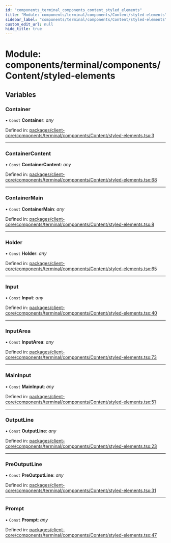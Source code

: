```yaml
---
id: "components_terminal_components_content_styled_elements"
title: "Module: components/terminal/components/Content/styled-elements"
sidebar_label: "components/terminal/components/Content/styled-elements"
custom_edit_url: null
hide_title: true
---
```


# Module: components/terminal/components/Content/styled-elements

## Variables

### Container

• `Const` **Container**: *any*

Defined in: [packages/client-core/components/terminal/components/Content/styled-elements.tsx:3](https://github.com/xr3ngine/xr3ngine/blob/66a84a950/packages/client-core/components/terminal/components/Content/styled-elements.tsx#L3)

___

### ContainerContent

• `Const` **ContainerContent**: *any*

Defined in: [packages/client-core/components/terminal/components/Content/styled-elements.tsx:68](https://github.com/xr3ngine/xr3ngine/blob/66a84a950/packages/client-core/components/terminal/components/Content/styled-elements.tsx#L68)

___

### ContainerMain

• `Const` **ContainerMain**: *any*

Defined in: [packages/client-core/components/terminal/components/Content/styled-elements.tsx:8](https://github.com/xr3ngine/xr3ngine/blob/66a84a950/packages/client-core/components/terminal/components/Content/styled-elements.tsx#L8)

___

### Holder

• `Const` **Holder**: *any*

Defined in: [packages/client-core/components/terminal/components/Content/styled-elements.tsx:65](https://github.com/xr3ngine/xr3ngine/blob/66a84a950/packages/client-core/components/terminal/components/Content/styled-elements.tsx#L65)

___

### Input

• `Const` **Input**: *any*

Defined in: [packages/client-core/components/terminal/components/Content/styled-elements.tsx:40](https://github.com/xr3ngine/xr3ngine/blob/66a84a950/packages/client-core/components/terminal/components/Content/styled-elements.tsx#L40)

___

### InputArea

• `Const` **InputArea**: *any*

Defined in: [packages/client-core/components/terminal/components/Content/styled-elements.tsx:73](https://github.com/xr3ngine/xr3ngine/blob/66a84a950/packages/client-core/components/terminal/components/Content/styled-elements.tsx#L73)

___

### MainInput

• `Const` **MainInput**: *any*

Defined in: [packages/client-core/components/terminal/components/Content/styled-elements.tsx:51](https://github.com/xr3ngine/xr3ngine/blob/66a84a950/packages/client-core/components/terminal/components/Content/styled-elements.tsx#L51)

___

### OutputLine

• `Const` **OutputLine**: *any*

Defined in: [packages/client-core/components/terminal/components/Content/styled-elements.tsx:23](https://github.com/xr3ngine/xr3ngine/blob/66a84a950/packages/client-core/components/terminal/components/Content/styled-elements.tsx#L23)

___

### PreOutputLine

• `Const` **PreOutputLine**: *any*

Defined in: [packages/client-core/components/terminal/components/Content/styled-elements.tsx:31](https://github.com/xr3ngine/xr3ngine/blob/66a84a950/packages/client-core/components/terminal/components/Content/styled-elements.tsx#L31)

___

### Prompt

• `Const` **Prompt**: *any*

Defined in: [packages/client-core/components/terminal/components/Content/styled-elements.tsx:47](https://github.com/xr3ngine/xr3ngine/blob/66a84a950/packages/client-core/components/terminal/components/Content/styled-elements.tsx#L47)
